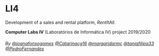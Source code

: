 # LI4

Development of a sales and rental platform, *RentItAll*.

**Computer Labs IV** (Laboratórios de Informática IV) project 2019/2020

###### By [@joanafonsogomes]( https://github.com/joanafonsogomes) [@Catarinacg16](https://github.com/Catarinacg16) [@margaridarmc](https://github.com/margaridarmc) [@taniafilipa33]( https://github.com/taniafilipa33) [@PedroFernandes](https://github.com/PedroFernandesMIEI)
